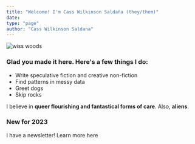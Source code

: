 ```yaml
---
title: "Welcome! I'm Cass Wilkinson Saldaña (they/them)"
date: 
type: "page"
author: "Cass Wilkinson Saldana"
---
```



![wiss woods](/wiss_woods.jpeg)

### Glad you made it here. Here's a few things I do:
* Write speculative fiction and creative non-fiction
* Find patterns in messy data
* Greet dogs
* Skip rocks

I believe in **queer flourishing and fantastical forms of care**. Also, **aliens**.

### New for 2023
I have a newsletter! Learn more here